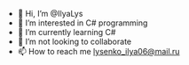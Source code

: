 - 👋 Hi, I’m @IlyaLys
- 👀 I’m interested in C# programming
- 🌱 I’m currently learning С#
- 💞️ I’m not looking to collaborate
- 📫 How to reach me lysenko_ilya06@mail.ru

<!---
IlyaLys/IlyaLys is a ✨ special ✨ repository because its `README.md` (this file) appears on your GitHub profile.
You can click the Preview link to take a look at your changes.
--->
